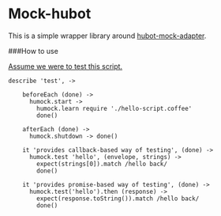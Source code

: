 Mock-hubot
==========
This is a simple wrapper library around [hubot-mock-adapter](https://github.com/blalor/hubot-mock-adapter).

###How to use

 [Assume we were to test this script.](test/hello-script.coffee)

```
describe 'test', ->

    beforeEach (done) ->
      humock.start ->
        humock.learn require './hello-script.coffee'
        done()

    afterEach (done) ->
      humock.shutdown -> done()

    it 'provides callback-based way of testing', (done) ->
      humock.test 'hello', (envelope, strings) ->
        expect(strings[0]).match /hello back/
        done()

    it 'provides promise-based way of testing', (done) ->
      humock.test('hello').then (response) ->
        expect(response.toString()).match /hello back/
        done()

```
